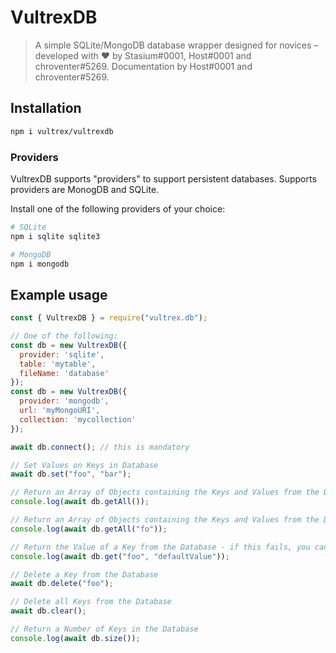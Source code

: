 # VultrexDB

> A simple SQLite/MongoDB database wrapper designed for novices – developed with ♥ by Stasium#0001, Host#0001 and chroventer#5269. Documentation by Host#0001 and chroventer#5269.

## Installation
```bash
npm i vultrex/vultrexdb
```

### Providers

VultrexDB supports "providers" to support persistent databases. Supports providers are MonogDB and SQLite.

Install one of the following providers of your choice: 

```bash
# SQLite
npm i sqlite sqlite3

# MongoDB
npm i mongodb
```
 
## Example usage

```javascript
const { VultrexDB } = require("vultrex.db");

// One of the following:
const db = new VultrexDB({
  provider: 'sqlite',
  table: 'mytable',
  fileName: 'database'
});
const db = new VultrexDB({
  provider: 'mongodb',
  url: 'myMongoURI',
  collection: 'mycollection'
});

await db.connect(); // this is mandatory

// Set Values on Keys in Database
await db.set("foo", "bar");

// Return an Array of Objects containing the Keys and Values from the Database
console.log(await db.getAll());

// Return an Array of Objects containing the Keys and Values from the Database which includes the characters "fo" in the key
console.log(await db.getAll("fo")); 

// Return the Value of a Key from the Database - if this fails, you can return a optional Default Value
console.log(await db.get("foo", "defaultValue"));

// Delete a Key from the Database
await db.delete("foo");

// Delete all Keys from the Database
await db.clear();

// Return a Number of Keys in the Database
console.log(await db.size());
```
